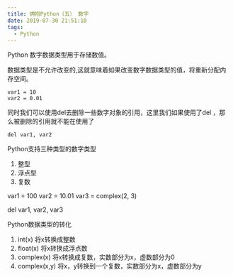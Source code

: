 ```yaml
---
title: 拥抱Python（五） 数字
date: 2019-07-30 21:51:10
tags:
  - Python
---
```


Python 数字数据类型用于存储数值。

数据类型是不允许改变的,这就意味着如果改变数字数据类型的值，将重新分配内存空间。
<!--more-->

```
var1 = 10
var2 = 0.01
```

同时我们可以使用del去删除一些数字对象的引用，这里我们如果使用了del ，那么被删除的引用就不能在使用了

```
del var1, var2
```

Python支持三种类型的数字类型
1. 整型
2. 浮点型
3. 复数

var1 = 100
var2 = 10.01
var3 = complex(2, 3)

del var1, var2, var3

Python数据类型的转化

1. int(x) 将x转换成整数
2. float(x) 将x转换成浮点数
3. complex(x) 将x转换成复数，实数部分为x，虚数部分为0
4. complex(x,y) 将x，y转换到一个复数，实数部分为x，虚数部分为y

